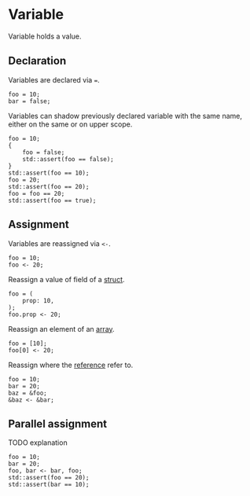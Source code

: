 # Variable

Variable holds a value.

## Declaration

Variables are declared via `=`.

```butter
foo = 10;
bar = false;
```

Variables can shadow previously declared variable with the same name, either on the same or on upper scope.

```butter
foo = 10;
{
    foo = false;
    std::assert(foo == false);
}
std::assert(foo == 10);
foo = 20;
std::assert(foo == 20);
foo = foo == 20;
std::assert(foo == true);
```

## Assignment

Variables are reassigned via `<-`.

```butter
foo = 10;
foo <- 20;
```

Reassign a value of field of a [struct](struct.md).

```butter
foo = (
    prop: 10,
);
foo.prop <- 20;
```

Reassign an element of an [array](array.md).

```butter
foo = [10];
foo[0] <- 20;
```

Reassign where the [reference](reference.md) refer to.

```butter
foo = 10;
bar = 20;
baz = &foo;
&baz <- &bar;
```

## Parallel assignment

TODO explanation

```butter
foo = 10;
bar = 20;
foo, bar <- bar, foo;
std::assert(foo == 20);
std::assert(bar == 10);
```
